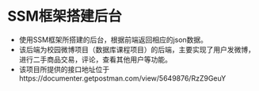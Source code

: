 # SSM框架搭建后台

- 使用SSM框架所搭建的后台，根据前端返回相应的json数据。
- 该后端为校园微博项目（数据库课程项目）的后端，主要实现了用户发微博，进行二手商品交易，评论，查看其他用户等功能。
- 该项目所提供的接口地址位于https://documenter.getpostman.com/view/5649876/RzZ9GeuY
